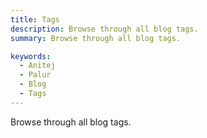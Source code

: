 ```yaml
---
title: Tags
description: Browse through all blog tags.
summary: Browse through all blog tags.

keywords:
  - Anitej
  - Palur
  - Blog
  - Tags
---
```


Browse through all blog tags.
